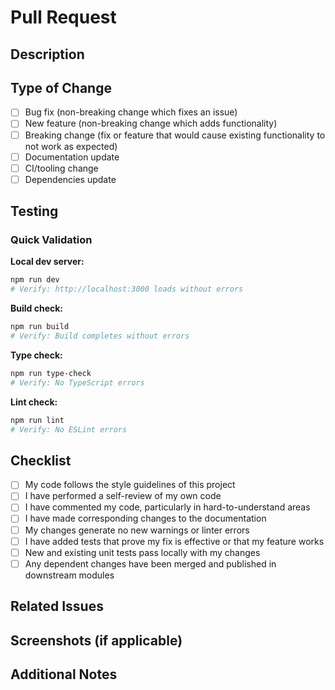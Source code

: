 # Pull Request

## Description

<!-- Brief description of changes -->

## Type of Change

- [ ] Bug fix (non-breaking change which fixes an issue)
- [ ] New feature (non-breaking change which adds functionality)
- [ ] Breaking change (fix or feature that would cause existing functionality to not work as expected)
- [ ] Documentation update
- [ ] CI/tooling change
- [ ] Dependencies update

## Testing

<!-- Describe the tests you ran to verify your changes -->

### Quick Validation

**Local dev server:**
```bash
npm run dev
# Verify: http://localhost:3000 loads without errors
```

**Build check:**
```bash
npm run build
# Verify: Build completes without errors
```

**Type check:**
```bash
npm run type-check
# Verify: No TypeScript errors
```

**Lint check:**
```bash
npm run lint
# Verify: No ESLint errors
```

## Checklist

- [ ] My code follows the style guidelines of this project
- [ ] I have performed a self-review of my own code
- [ ] I have commented my code, particularly in hard-to-understand areas
- [ ] I have made corresponding changes to the documentation
- [ ] My changes generate no new warnings or linter errors
- [ ] I have added tests that prove my fix is effective or that my feature works
- [ ] New and existing unit tests pass locally with my changes
- [ ] Any dependent changes have been merged and published in downstream modules

## Related Issues

<!-- Link to related issues: Fixes #123, Relates to #456 -->

## Screenshots (if applicable)

<!-- Add screenshots to help explain your changes -->

## Additional Notes

<!-- Any additional context, screenshots, or notes for reviewers -->
